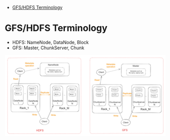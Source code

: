 - [GFS/HDFS Terminology](#gfshdfs-terminology)

# GFS/HDFS Terminology
* HDFS: NameNode, DataNode, Block
* GFS: Master, ChunkServer, Chunk

![](../.gitbook/assets/hdfs_terminology.png)

